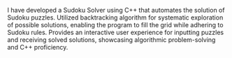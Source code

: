 I have developed a Sudoku Solver using C++ that automates the solution of Sudoku puzzles. Utilized backtracking algorithm for systematic exploration of possible solutions, enabling the program to fill the grid while adhering to Sudoku rules. Provides an interactive user experience for inputting puzzles and receiving solved solutions, showcasing algorithmic problem-solving and C++ proficiency.
